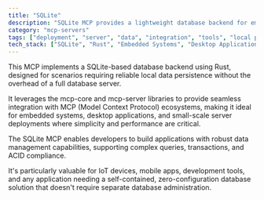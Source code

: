 ```yaml
---
title: "SQLite"
description: "SQLite MCP provides a lightweight database backend for embedded systems and applications, enabling efficient data storage and retrieval."
category: "mcp-servers"
tags: ["deployment", "server", "data", "integration", "tools", "local persistence", "IoT", "mobile applications", "zero-configuration"]
tech_stack: ["SQLite", "Rust", "Embedded Systems", "Desktop Applications", "Local Database", "mcp-core", "mcp-server"]
---
```


This MCP implements a SQLite-based database backend using Rust, designed for scenarios requiring reliable local data persistence without the overhead of a full database server. 

It leverages the mcp-core and mcp-server libraries to provide seamless integration with MCP (Model Context Protocol) ecosystems, making it ideal for embedded systems, desktop applications, and small-scale server deployments where simplicity and performance are critical.

The SQLite MCP enables developers to build applications with robust data management capabilities, supporting complex queries, transactions, and ACID compliance. 

It's particularly valuable for IoT devices, mobile apps, development tools, and any application needing a self-contained, zero-configuration database solution that doesn't require separate database administration.